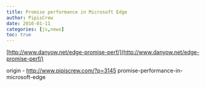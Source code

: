 ```yaml
---
title: Promise performance in Microsoft Edge
author: PipisCrew
date: 2016-01-11
categories: [js,news]
toc: true
---
```


[http://www.danyow.net/edge-promise-perf/](http://www.danyow.net/edge-promise-perf/)

origin - http://www.pipiscrew.com/?p=3145 promise-performance-in-microsoft-edge